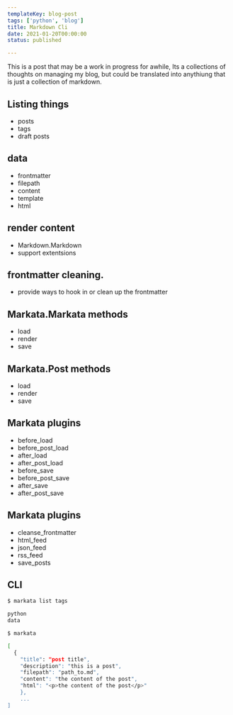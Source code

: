 ```yaml
---
templateKey: blog-post
tags: ['python', 'blog']
title: Markdown Cli
date: 2021-01-20T00:00:00
status: published

---
```


This is a post that may be a work in progress for awhile, Its a collections of
thoughts on managing my blog, but could be translated into anythiung that is
just a collection of markdown.

## Listing things

* posts
* tags
* draft posts

## data

* frontmatter
* filepath
* content
* template
* html

## render content

* Markdown.Markdown
* support extentsions

## frontmatter cleaning.

* provide ways to hook in or clean up the frontmatter

## Markata.Markata methods

* load
* render
* save

## Markata.Post methods

* load
* render
* save

## Markata plugins

* before_load
* before_post_load
* after_load
* after_post_load
* before_save
* before_post_save
* after_save
* after_post_save


## Markata plugins

* cleanse_frontmatter
* html_feed
* json_feed
* rss_feed
* save_posts




## CLI

``` bash
$ markata list tags

python
data
```

``` bash
$ markata

[
  { 
    "title": "post title",
    "description": "this is a post",
    "filepath": "path_to.md",
    "content": "the content of the post",
    "html": "<p>the content of the post</p>"
    },
    ...
]
```

``` bash
```



